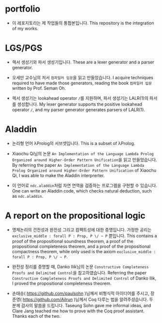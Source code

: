 # portfolio

- 이 레포지토리는 제 작업들의 통합본입니다. This repository is the integration of my works.

# LGS/PGS

- 렉서 생성기와 파서 생성기입니다. These are a lexer generator and a parser generator.

- 오세만 교수님의 저서 `컴파일러 입문`을 읽고 만들었습니다. I acquire techniques required to have made those generators, reading the book `컴파일러 입문` written by Prof. Seman Oh.

- 렉서 생성기는 lookahead operator `/`를 지원하며, 파서 생성기는 LALR(1)의 파서를 생성합니다. My lexer generator supports the positive lookahead operator `/`, and my parser generator generates parsers of LALR(1).

# Aladdin

- 논리형 언어 λProlog의 서브셋입니다. This is a subset of λProlog.

- Xiaochu Qi님의 논문 `An Implementation of the Language Lambda Prolog Organized around Higher-Order Pattern Unification`을 읽고 만들었습니다. By referring the paper `An Implementation of the Language Lambda Prolog Organized around Higher-Order Pattern Unification` of Xiaochu Qi, I was able to make the Aladdin interprerter.

- 이 언어로 `ndc.aladdin`처럼 자연 연역을 검증하는 프로그램을 구현할 수 있습니다. One can write an Aladdin code, which checks natural deduction, such as `ndc.aladdin`.

# A report on the propositional logic

- 명제논리의 건전성과 완전성 그리고 컴팩트성에 대한 증명입니다. 가정한 공리는 `exclusive_middle : forall P : Prop, P \/ ~ P` 뿐입니다. This contains a proof of the propositional soundness theorem, a proof of the propositional completeness theorem, and a proof of the propositional compactness theorem, while only used is the axiom `exclusive_middle : forall P : Prop, P \/ ~ P`.

- 완전성 정리를 증명할 때, Danko Ilik님의 논문 `Constructive Completeness Proofs and Delimited Control`을 참고하였습니다. Referring the paper `Constructive Completeness Proofs and Delimited Control` of Danko Ilik, I proved the propositional completeness theorem.

- 손태승( https://github.com/paulsohn )님께서 비형식적 아이디어를 주시고, 장준영( https://github.com/Ailrun )님께서 Coq 다루는 법을 알려주셨습니다. 두 분께 감사의 말씀을 드립니다. Taseung Sohn gave me informal ideas, and Clare Jang teached me how to prove with the Coq proof assistant. Thanks each of the two.
